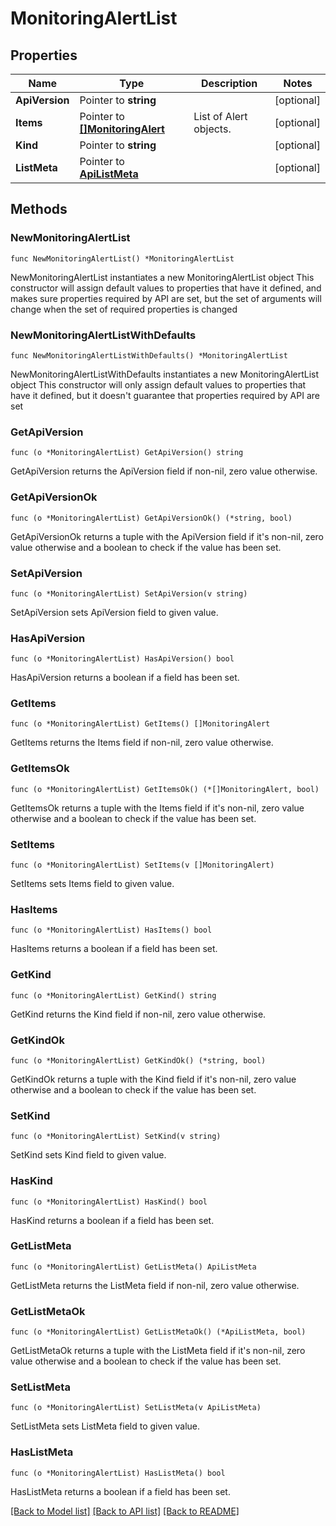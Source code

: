 # MonitoringAlertList

## Properties

Name | Type | Description | Notes
------------ | ------------- | ------------- | -------------
**ApiVersion** | Pointer to **string** |  | [optional] 
**Items** | Pointer to [**[]MonitoringAlert**](MonitoringAlert.md) | List of Alert objects. | [optional] 
**Kind** | Pointer to **string** |  | [optional] 
**ListMeta** | Pointer to [**ApiListMeta**](apiListMeta.md) |  | [optional] 

## Methods

### NewMonitoringAlertList

`func NewMonitoringAlertList() *MonitoringAlertList`

NewMonitoringAlertList instantiates a new MonitoringAlertList object
This constructor will assign default values to properties that have it defined,
and makes sure properties required by API are set, but the set of arguments
will change when the set of required properties is changed

### NewMonitoringAlertListWithDefaults

`func NewMonitoringAlertListWithDefaults() *MonitoringAlertList`

NewMonitoringAlertListWithDefaults instantiates a new MonitoringAlertList object
This constructor will only assign default values to properties that have it defined,
but it doesn't guarantee that properties required by API are set

### GetApiVersion

`func (o *MonitoringAlertList) GetApiVersion() string`

GetApiVersion returns the ApiVersion field if non-nil, zero value otherwise.

### GetApiVersionOk

`func (o *MonitoringAlertList) GetApiVersionOk() (*string, bool)`

GetApiVersionOk returns a tuple with the ApiVersion field if it's non-nil, zero value otherwise
and a boolean to check if the value has been set.

### SetApiVersion

`func (o *MonitoringAlertList) SetApiVersion(v string)`

SetApiVersion sets ApiVersion field to given value.

### HasApiVersion

`func (o *MonitoringAlertList) HasApiVersion() bool`

HasApiVersion returns a boolean if a field has been set.

### GetItems

`func (o *MonitoringAlertList) GetItems() []MonitoringAlert`

GetItems returns the Items field if non-nil, zero value otherwise.

### GetItemsOk

`func (o *MonitoringAlertList) GetItemsOk() (*[]MonitoringAlert, bool)`

GetItemsOk returns a tuple with the Items field if it's non-nil, zero value otherwise
and a boolean to check if the value has been set.

### SetItems

`func (o *MonitoringAlertList) SetItems(v []MonitoringAlert)`

SetItems sets Items field to given value.

### HasItems

`func (o *MonitoringAlertList) HasItems() bool`

HasItems returns a boolean if a field has been set.

### GetKind

`func (o *MonitoringAlertList) GetKind() string`

GetKind returns the Kind field if non-nil, zero value otherwise.

### GetKindOk

`func (o *MonitoringAlertList) GetKindOk() (*string, bool)`

GetKindOk returns a tuple with the Kind field if it's non-nil, zero value otherwise
and a boolean to check if the value has been set.

### SetKind

`func (o *MonitoringAlertList) SetKind(v string)`

SetKind sets Kind field to given value.

### HasKind

`func (o *MonitoringAlertList) HasKind() bool`

HasKind returns a boolean if a field has been set.

### GetListMeta

`func (o *MonitoringAlertList) GetListMeta() ApiListMeta`

GetListMeta returns the ListMeta field if non-nil, zero value otherwise.

### GetListMetaOk

`func (o *MonitoringAlertList) GetListMetaOk() (*ApiListMeta, bool)`

GetListMetaOk returns a tuple with the ListMeta field if it's non-nil, zero value otherwise
and a boolean to check if the value has been set.

### SetListMeta

`func (o *MonitoringAlertList) SetListMeta(v ApiListMeta)`

SetListMeta sets ListMeta field to given value.

### HasListMeta

`func (o *MonitoringAlertList) HasListMeta() bool`

HasListMeta returns a boolean if a field has been set.


[[Back to Model list]](../README.md#documentation-for-models) [[Back to API list]](../README.md#documentation-for-api-endpoints) [[Back to README]](../README.md)


